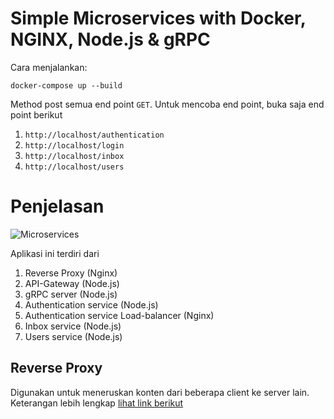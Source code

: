 # Simple Microservices with Docker, NGINX, Node.js & gRPC 

Cara menjalankan:
```console
docker-compose up --build
```

Method post semua end point `GET`. Untuk mencoba end point, buka saja end point berikut
1. `http://localhost/authentication`
2. `http://localhost/login`
3. `http://localhost/inbox`
4. `http://localhost/users`

# Penjelasan

![Microservices](https://github.com/ynwd/simple-node-microservices/blob/master/docs/microservices.svg "Microservices")

Aplikasi ini terdiri dari 
1. Reverse Proxy (Nginx)
2. API-Gateway (Node.js)
3. gRPC server (Node.js)
4. Authentication service (Node.js)
5. Authentication service Load-balancer (Nginx)
6. Inbox service (Node.js)
7. Users service (Node.js)

## Reverse Proxy
Digunakan untuk meneruskan konten dari beberapa client ke server lain. Keterangan lebih lengkap [lihat link berikut](https://www.nginx.com/resources/glossary/reverse-proxy-server/)

